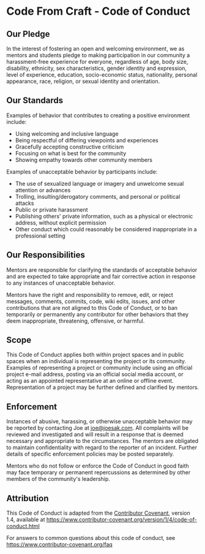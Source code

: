 # Code From Craft - Code of Conduct

## Our Pledge

In the interest of fostering an open and welcoming environment, we as
mentors and students pledge to making participation in our community a 
harassment-free experience for everyone, regardless of age, body
size, disability, ethnicity, sex characteristics, gender identity and expression,
level of experience, education, socio-economic status, nationality, personal
appearance, race, religion, or sexual identity and orientation.

## Our Standards

Examples of behavior that contributes to creating a positive environment
include:

* Using welcoming and inclusive language
* Being respectful of differing viewpoints and experiences
* Gracefully accepting constructive criticism
* Focusing on what is best for the community
* Showing empathy towards other community members

Examples of unacceptable behavior by participants include:

* The use of sexualized language or imagery and unwelcome sexual attention or
 advances
* Trolling, insulting/derogatory comments, and personal or political attacks
* Public or private harassment
* Publishing others' private information, such as a physical or electronic
 address, without explicit permission
* Other conduct which could reasonably be considered inappropriate in a
 professional setting

## Our Responsibilities

Mentors are responsible for clarifying the standards of acceptable
behavior and are expected to take appropriate and fair corrective action in
response to any instances of unacceptable behavior.

Mentors have the right and responsibility to remove, edit, or
reject messages, comments, commits, code, wiki edits, issues, and other 
contributions that are not aligned to this Code of Conduct, or to ban 
temporarily or permanently any contributor for other behaviors that 
they deem inappropriate, threatening, offensive, or harmful.

## Scope

This Code of Conduct applies both within project spaces and in public spaces
when an individual is representing the project or its community. Examples of
representing a project or community include using an official project e-mail
address, posting via an official social media account, or acting as an appointed
representative at an online or offline event. Representation of a project may be
further defined and clarified by mentors.

## Enforcement

Instances of abusive, harassing, or otherwise unacceptable behavior may be
reported by contacting Joe at joe@joesak.com. All
complaints will be reviewed and investigated and will result in a response that
is deemed necessary and appropriate to the circumstances. The mentors are
obligated to maintain confidentiality with regard to the reporter of an incident.
Further details of specific enforcement policies may be posted separately.

Mentors who do not follow or enforce the Code of Conduct in good
faith may face temporary or permanent repercussions as determined by other
members of the community's leadership.

## Attribution

This Code of Conduct is adapted from the [Contributor Covenant][homepage], version 1.4,
available at https://www.contributor-covenant.org/version/1/4/code-of-conduct.html

[homepage]: https://www.contributor-covenant.org

For answers to common questions about this code of conduct, see
https://www.contributor-covenant.org/faq
